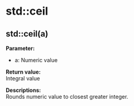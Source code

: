 #  std::ceil

## std::ceil(a)
**Parameter:**
- a: Numeric value

**Return value:**  
Integral value

**Descriptions:**  
Rounds numeric value to closest greater integer.